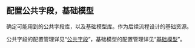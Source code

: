 ## 配置公共字段，基础模型

确定可能用到的公共字段库，以及基础模型库。作为后续流程设计的基础资源。

公共字段的配置管理详见“[公共字段](../产品功能/流程管理/Public_field.md)”，基础模型的配置管理详见“[基础模型](../产品功能/流程管理/Base_model.md)”。
